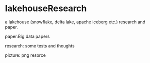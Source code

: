 # lakehouseResearch
a lakehouse (snowflake, delta lake, apache iceberg etc.) research and paper.

paper:Big data papers

research: some tests and thoughts

picture: png resorce


